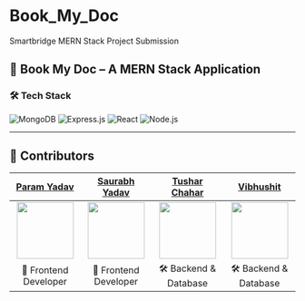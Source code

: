 # Book_My_Doc
Smartbridge MERN Stack Project Submission

## 📱 Book My Doc – A MERN Stack Application



### 🛠 Tech Stack

![MongoDB](https://img.shields.io/badge/MongoDB-4EA94B?style=for-the-badge&logo=mongodb&logoColor=white)
![Express.js](https://img.shields.io/badge/Express.js-000000?style=for-the-badge&logo=express&logoColor=white)
![React](https://img.shields.io/badge/React-61DAFB?style=for-the-badge&logo=react&logoColor=black)
![Node.js](https://img.shields.io/badge/Node.js-339933?style=for-the-badge&logo=node.js&logoColor=white)

---

## 👥 Contributors

| [Param Yadav](https://github.com/ParamYadav1978) | [Saurabh Yadav](https://github.com/SaurabhIndi) | [Tushar Chahar](https://github.com/TusharChahar2202) | [Vibhushit](https://github.com/Vibhushit007) |
|:--:|:--:|:--:|:--:|
| <img src="https://github.com/ParamYadav1978.png" width="100"> | <img src="https://github.com/SaurabhIndi.png" width="100"> | <img src="https://github.com/TusharChahar2202.png" width="100"> | <img src="https://github.com/Vibhushit007.png" width="100"> |
| 🎨 Frontend Developer | 🎨 Frontend Developer | 🛠️ Backend & Database | 🛠️ Backend & Database |
